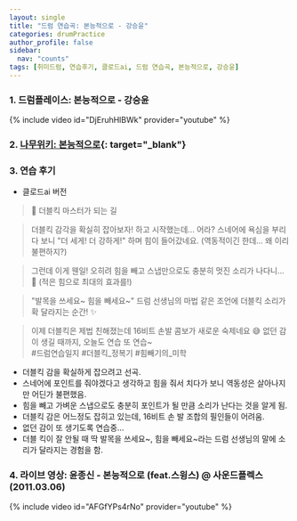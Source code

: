 ```yaml
---
layout: single
title: "드럼 연습곡: 본능적으로 - 강승윤"
categories: drumPractice
author_profile: false
sidebar:
  nav: "counts"
tags: [취미드럼, 연습후기, 클로드ai, 드럼 연습곡, 본능적으로, 강승윤]
---
```


### 1. 드럼플레이스: 본능적으로 - 강승윤

{% include video id="DjEruhHlBWk" provider="youtube" %}


### 2. [나무위키: 본능적으로](https://namu.wiki/w/%EB%B3%B8%EB%8A%A5%EC%A0%81%EC%9C%BC%EB%A1%9C){: target="_blank"}

### 3. 연습 후기
- 클로드ai 버전
> 🥁 더블킥 마스터가 되는 길

> 더블킥 감각을 확실히 잡아보자! 하고 시작했는데...
> 어라? 스네어에 욕심을 부리다 보니
> "더 세게! 더 강하게!" 하며 힘이 들어갔네요.
> (역동적이긴 한데... 왜 이리 불편하지?)

> 그런데 이게 웬일!
> 오히려 힘을 빼고 스냅만으로도 
> 충분히 멋진 소리가 나다니... 🎵
> (적은 힘으로 최대의 효과를!)

> "발목을 쓰세요~ 힘을 빼세요~"
> 드럼 선생님의 마법 같은 조언에
> 더블킥 소리가 확 달라지는 순간! ✨

> 이제 더블킥은 제법 친해졌는데
> 16비트 손발 콤보가 새로운 숙제네요 😅
> 없던 감이 생길 때까지, 
> 오늘도 연습 또 연습~<br>
> #드럼연습일지 #더블킥_정복기 #힘빼기의_미학

- 더블킥 감을 확실하게 잡으려고 선곡.
- 스네어에 포인트를 줘야겠다고 생각하고 힘을 줘서 치다가 보니 역동성은 살아나지만 어딘가 불편했음.
- 힘을 빼고 가벼운 스냅으로도 충분히 포인트가 될 만큼 소리가 난다는 것을 알게 됨.
- 더블킥 감은 어느정도 잡히고 있는데, 16비트 손 발 조합의 필인들이 어려움.
- 없던 감이 또 생기도록 연습중...
- 더블 킥이 잘 안될 때 딱 발목을 쓰세요~, 힘을 빼세요~라는 드럼 선생님의 말에 소리가 달라지는 경험을 함.

### 4. 라이브 영상: 윤종신 - 본능적으로 (feat.스윙스) @ 사운드플렉스 (2011.03.06)

{% include video id="AFGfYPs4rNo" provider="youtube" %}
